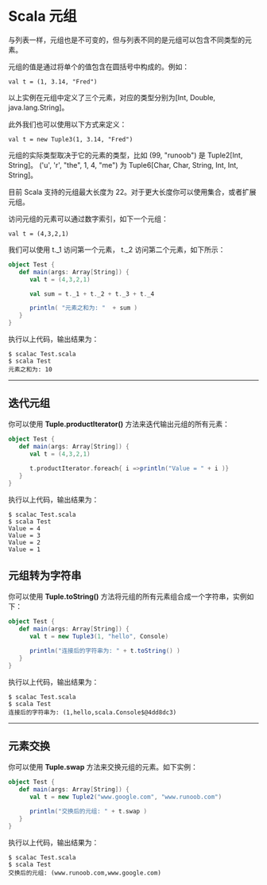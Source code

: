 # Scala 元组

与列表一样，元组也是不可变的，但与列表不同的是元组可以包含不同类型的元素。

元组的值是通过将单个的值包含在圆括号中构成的。例如：

```
val t = (1, 3.14, "Fred")  
```

以上实例在元组中定义了三个元素，对应的类型分别为[Int, Double, java.lang.String]。

此外我们也可以使用以下方式来定义：

```
val t = new Tuple3(1, 3.14, "Fred")
```

元组的实际类型取决于它的元素的类型，比如 (99, "runoob") 是 Tuple2[Int, String]。 ('u', 'r', "the", 1, 4, "me") 为 Tuple6[Char, Char, String, Int, Int, String]。

目前 Scala 支持的元组最大长度为 22。对于更大长度你可以使用集合，或者扩展元组。

访问元组的元素可以通过数字索引，如下一个元组：

```
val t = (4,3,2,1)
```

我们可以使用 t._1 访问第一个元素， t._2 访问第二个元素，如下所示：

```scala
object Test {
   def main(args: Array[String]) {
      val t = (4,3,2,1)

      val sum = t._1 + t._2 + t._3 + t._4

      println( "元素之和为: "  + sum )
   }
}
```

执行以上代码，输出结果为：

```
$ scalac Test.scala 
$ scala Test
元素之和为: 10
```

------

## 迭代元组

你可以使用 **Tuple.productIterator()** 方法来迭代输出元组的所有元素：

```scala
object Test {
   def main(args: Array[String]) {
      val t = (4,3,2,1)
     
      t.productIterator.foreach{ i =>println("Value = " + i )}
   }
}
```

执行以上代码，输出结果为：

```
$ scalac Test.scala 
$ scala Test
Value = 4
Value = 3
Value = 2
Value = 1
```

## 元组转为字符串

你可以使用 **Tuple.toString()** 方法将元组的所有元素组合成一个字符串，实例如下：

```scala
object Test {
   def main(args: Array[String]) {
      val t = new Tuple3(1, "hello", Console)
     
      println("连接后的字符串为: " + t.toString() )
   }
}
```

执行以上代码，输出结果为：

```
$ scalac Test.scala 
$ scala Test
连接后的字符串为: (1,hello,scala.Console$@4dd8dc3)
```

------

## 元素交换

你可以使用 **Tuple.swap** 方法来交换元组的元素。如下实例：

```scala
object Test {
   def main(args: Array[String]) {
      val t = new Tuple2("www.google.com", "www.runoob.com")
     
      println("交换后的元组: " + t.swap )
   }
}
```

执行以上代码，输出结果为：

```
$ scalac Test.scala 
$ scala Test
交换后的元组: (www.runoob.com,www.google.com)
```